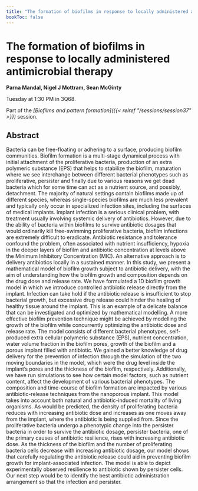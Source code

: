 ```yaml
---
title: "The formation of biofilms in response to locally administered antimicrobial therapy"
bookToc: false
---
```


# The formation of biofilms in response to locally administered antimicrobial therapy

**Parna Mandal, Nigel J Mottram, Sean McGinty**

Tuesday at 1:30 PM in 3Q68.

Part of the *[Biofilms and pattern formation]({{< relref "/sessions/session37" >}})* session.

## Abstract

Bacteria can be free-floating or adhering to a surface, producing biofilm communities. Biofilm formation is
a multi-stage dynamical process with initial attachment of the proliferative bacteria, production of an extra
polymeric substance (EPS) that helps to stabilize the biofilm, maturation where we see interchange between
different bacterial phenotypes such as proliferative, persister and finally due to various reasons we get dead
bacteria which for some time can act as a nutrient source, and possibly, detachment. The majority of natural
settings contain biofilms made up of different species, whereas single-species biofilms are much less prevalent and typically only occur in specialized infection sites, including the surfaces of medical implants. Implant infection
is a serious clinical problem, with treatment usually involving systemic delivery of antibiotics. However, due
to the ability of bacteria within biofilms to survive antibiotic dosages that would ordinarily kill free-swimming
proliferative bacteria, biofilm infections are extremely difficult to eradicate. Antibiotic resistance and tolerance
confound the problem, often associated with nutrient insufficiency, hypoxia in the deeper layers of biofilm
and antibiotic concentration at levels above the Minimum Inhibitory Concentration (MIC). An alternative
approach is to delivery antibiotics locally in a sustained manner. In this study, we present a mathematical
model of biofilm growth subject to antibiotic delivery, with the aim of understanding how the biofilm growth
and composition depends on the drug dose and release rate.
We have formulated a 1D biofilm growth model in which we introduce controlled antibiotic release directly
from the implant. Infection can take hold if the antibiotic release is insufficient to stop bacterial growth, but
excessive drug release could hinder the healing of healthy tissue around the implant. This is an example of a
delicate balance that can be investigated and optimized by mathematical modelling. A more effective biofilm
prevention technique might be achieved by modelling the growth of the biofilm while concurrently optimizing
the antibiotic dose and release rate. The model consists of different bacterial phenotypes, self-produced extra
cellular polymeric substance (EPS), nutrient concentration, water volume fraction in the biofilm pores, growth
of the biofilm and a porous implant filled with antibiotic. We gained a better knowledge of drug delivery
for the prevention of infection through the simulation of the two moving boundaries in the model, which
were the drug level inside the implant’s pores and the thickness of the biofilm, respectively. Additionally, we
have run simulations to see how certain model factors, such as nutrient content, affect the development of
various bacterial phenotypes. The composition and time-course of biofilm formation are impacted by various
antibiotic-release techniques from the nanoporous implant. This model takes into account both natural and
antibiotic-induced mortality of living organisms. As would be predicted, the density of proliferating bacteria
reduces with increasing antibiotic dose and increases as one moves away from the implant, where the antibiotic
is being supplied from. Since the proliferative bacteria undergo a phenotypic change into the persister bacteria
in order to survive the antibiotic dosage, persister bacteria, one of the primary causes of antibiotic resilience,
rises with increasing antibiotic dose.
As the thickness of the biofilm and the number of proliferating bacteria cells decrease with increasing antibiotic
dosage, our model shows that carefully regulating the antibiotic release could aid in preventing biofilm growth
for implant-associated infection. The model is able to depict experimentally observed resilience to antibiotic
shown by persister cells. Our next step would be to identify the best antibiotic administration arrangement
so that the infection and persister.


